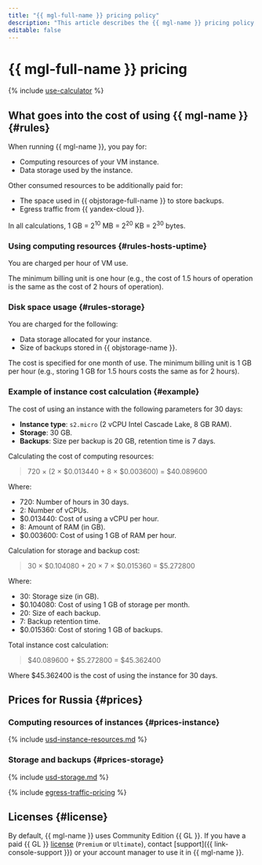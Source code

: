 ```yaml
---
title: "{{ mgl-full-name }} pricing policy"
description: "This article describes the {{ mgl-name }} pricing policy."
editable: false
---
```


# {{ mgl-full-name }} pricing



{% include [use-calculator](../_includes/pricing/use-calculator.md) %}

## What goes into the cost of using {{ mgl-name }} {#rules}

When running {{ mgl-name }}, you pay for:
* Computing resources of your VM instance.
* Data storage used by the instance.

Other consumed resources to be additionally paid for:
* The space used in {{ objstorage-full-name }} to store backups.
* Egress traffic from {{ yandex-cloud }}.

In all calculations, 1 GB = 2<sup>10</sup> MB = 2<sup>20</sup> KB = 2<sup>30</sup> bytes.

### Using computing resources {#rules-hosts-uptime}

You are charged per hour of VM use.

The minimum billing unit is one hour (e.g., the cost of 1.5 hours of operation is the same as the cost of 2 hours of operation).

### Disk space usage {#rules-storage}

You are charged for the following:
* Data storage allocated for your instance.
* Size of backups stored in {{ objstorage-name }}.

The cost is specified for one month of use. The minimum billing unit is 1 GB per hour (e.g., storing 1 GB for 1.5 hours costs the same as for 2 hours).

### Example of instance cost calculation {#example}

The cost of using an instance with the following parameters for 30 days:

* **Instance type**: `s2.micro` (2 vCPU Intel Cascade Lake, 8 GB RAM).
* **Storage**: 30 GB.
* **Backups**: Size per backup is 20 GB, retention time is 7 days.

Calculating the cost of computing resources:



> 720 × (2 × $0.013440 + 8 × $0.003600) = $40.089600

Where:

* 720: Number of hours in 30 days.
* 2: Number of vCPUs.
* $0.013440: Cost of using a vCPU per hour.
* 8: Amount of RAM (in GB).
* $0.003600: Cost of using 1 GB of RAM per hour.


Calculation for storage and backup cost:


> 30 × $0.104080 + 20 × 7 × $0.015360 = $5.272800

Where:

* 30: Storage size (in GB).
* $0.104080: Cost of using 1 GB of storage per month.
* 20: Size of each backup.
* 7: Backup retention time.
* $0.015360: Cost of storing 1 GB of backups.


Total instance cost calculation:



> $40.089600 + $5.272800 = $45.362400

Where $45.362400 is the cost of using the instance for 30 days.


## Prices for Russia {#prices}


### Computing resources of instances {#prices-instance}



{% include [usd-instance-resources.md](../_pricing/managed-gitlab/usd-instance-resources.md) %}


### Storage and backups {#prices-storage}



{% include [usd-storage.md](../_pricing/managed-gitlab/usd-storage.md) %}


{% include [egress-traffic-pricing](../_includes/egress-traffic-pricing.md) %}

## Licenses {#license}

By default, {{ mgl-name }} uses Community Edition {{ GL }}. If you have a paid {{ GL }} [license](https://about.gitlab.com/pricing/) (`Premium` or `Ultimate`), contact [support]({{ link-console-support }}) or your account manager to use it in {{ mgl-name }}.

